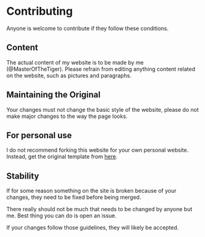 # Contributing
Anyone is welcome to contribute if they follow these conditions.

## Content
The actual content of my website is to be made by me (@MasterOfTheTiger). Please refrain from editing anything content related on the website, such as pictures and paragraphs.

## Maintaining the Original
Your changes must not change the basic style of the website, please do not make major changes to the way the page looks.

## For personal use
I do not recommend forking this website for your own personal website. Instead, get the original template from [here](http://htmlcoder.me).

## Stability
If for some reason something on the site is broken because of your changes, they need to be fixed before being merged.

There really should not be much that needs to be changed by anyone but me. Best thing you can do is open an issue. 

If your changes follow those guidelines, they will likely be accepted.
